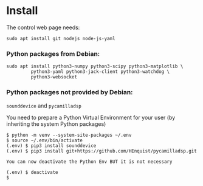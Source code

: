 # Install

The control web page needs:

    sudo apt install git nodejs node-js-yaml

### Python packages from Debian:

    sudo apt install python3-numpy python3-scipy python3-matplotlib \
             python3-yaml python3-jack-client python3-watchdog \
             python3-websocket

### Python packages not provided by Debian:

`sounddevice` and `pycamilladsp`

You need to prepare a Python Virtual Environment for your user (by inheriting the system Python packages)

```
$ python -m venv --system-site-packages ~/.env
$ source ~/.env/bin/activate
(.env) $ pip3 install sounddevice
(.env) $ pip3 install git+https://github.com/HEnquist/pycamilladsp.git

You can now deactivate the Python Env BUT it is not necessary

(.env) $ deactivate
$
```

